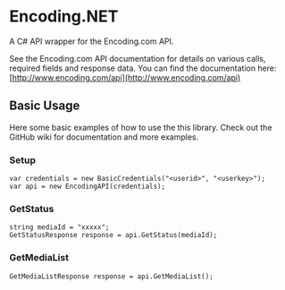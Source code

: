 # Encoding.NET

A C# API wrapper for the Encoding.com API.

See the Encoding.com API documentation for details on various calls, required fields and response data.  You can find the documentation here: [http://www.encoding.com/api](http://www.encoding.com/api)

## Basic Usage

Here some basic examples of how to use the this library.  Check out the GitHub wiki for documentation and more examples.

### Setup

    var credentials = new BasicCredentials("<userid>", "<userkey>");
    var api = new EncodingAPI(credentials);

### GetStatus
  
    string mediaId = "xxxxx";
    GetStatusResponse response = api.GetStatus(mediaId);
  
### GetMediaList

    GetMediaListResponse response = api.GetMediaList();
  
